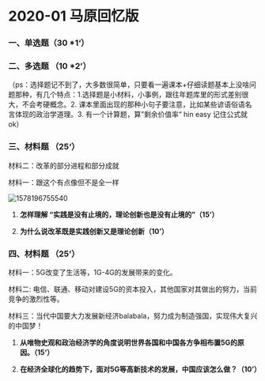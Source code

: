 # 2020-01 马原回忆版

### 一、单选题（30 *1‘）

### 二、多选题 （10 *2’）

（ps：选择题记不到了，大多数很简单，只要看一遍课本+仔细读题基本上没啥问题那种，有几个特点：1.选择题是小材料，小事例，跟往年题库里的形式差别很大，不会考硬概念。2. 课本里面出现的那种小句子要注意，比如某些谚语俗语名言体现的政治学道理。3. 有一个计算题，算”剩余价值率“ hin easy 记住公式就ok）

### 三、材料题 （25‘）

材料二：改革的部分进程和部分成就

材料一：跟这个有点像但不是全一样

![1578196755540](C:\Users\13422\AppData\Roaming\Typora\typora-user-images\1578196755540.png)

1. **怎样理解 “实践是没有止境的，理论创新也是没有止境的”（15‘）**

2. **为什么说改革既是实践创新又是理论创新（10’）**

### 四、材料题 （25’）

材料一：5G改变了生活等，1G-4G的发展带来的变化。

材料二:  电信、联通、移动对建设5G的资本投入，其他国家对其做出的努力，当前竞争的激烈性等。

材料三：当代中国要大力发展新经济balabala，努力成为制造强国，实现伟大复兴的中国梦！

1. **从唯物史观和政治经济学的角度说明世界各国和中国各方争相布置5G的原   	因。（15‘）**

2. **在经济全球化的趋势下，面对5G等高新技术的发展，中国应该怎么做？（10’）**


